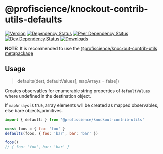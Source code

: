 # @profiscience/knockout-contrib-utils-defaults

[![Version][npm-version-shield]][npm]
[![Dependency Status][david-dm-shield]][david-dm]
[![Peer Dependency Status][david-dm-peer-shield]][david-dm-peer]
[![Dev Dependency Status][david-dm-dev-shield]][david-dm-dev]
[![Downloads][npm-stats-shield]][npm-stats]

[david-dm]: https://david-dm.org/Profiscience/knockout-contrib?path=packages/utils.defaults
[david-dm-shield]: https://david-dm.org/Profiscience/knockout-contrib/status.svg?path=packages/utils.defaults

[david-dm-peer]: https://david-dm.org/Profiscience/knockout-contrib?path=packages/utils.defaults&type=peer
[david-dm-peer-shield]: https://david-dm.org/Profiscience/knockout-contrib/peer-status.svg?path=packages/utils.defaults

[david-dm-dev]: https://david-dm.org/Profiscience/knockout-contrib?path=packages/utils.defaults&type=dev
[david-dm-dev-shield]: https://david-dm.org/Profiscience/knockout-contrib/dev-status.svg?path=packages/utils.defaults

[npm]: https://www.npmjs.com/package/@profiscience/knockout-contrib-utils-defaults
[npm-version-shield]: https://img.shields.io/npm/v/@profiscience/knockout-contrib-utils-defaults.svg

[npm-stats]: http://npm-stat.com/charts.html?package=@profiscience/knockout-contrib-utils-defaults&author=&from=&to=
[npm-stats-shield]: https://img.shields.io/npm/dt/@profiscience/knockout-contrib-utils-defaults.svg?maxAge=2592000

**NOTE:** It is recommended to use the [@profiscience/knockout-contrib-utils metapackage](../utils)

## Usage
> defaults(dest, defaultValues[, mapArrays = false])

Creates observables for enumerable string properties of `defaultValues` where undefined in the destination object.

If `mapArrays` is true, array elements will be created as mapped observables, else bare objects/primitives.

```javascript
import { defaults } from '@profiscience/knockout-contrib-utils'

const foos = { foo: 'foo' }
defaults(foos, { foo: 'bar', bar: 'bar' })

foos()
// { foo: 'foo', bar: 'bar' }
```
